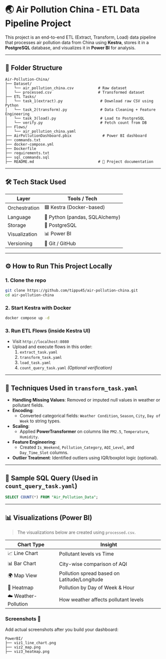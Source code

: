 
# 🌏 Air Pollution China - ETL Data Pipeline Project

This project is an end-to-end ETL (Extract, Transform, Load) data pipeline that processes air pollution data from China using **Kestra**, stores it in a **PostgreSQL** database, and visualizes it in **Power BI** for analysis.

---

## 📁 Folder Structure

```
Air-Pollution-China/
├── Dataset/
│   └── air_pollution_china.csv           # Raw dataset
│   └── processed.csv                     # Transformed dataset
├── ETL Tasks/
│   └── task_1(extract).py                 # Download raw CSV using Python
│   └── task_2(transform).py               # Data Cleaning + Feature Engineering
│   └── task_3(load).py                    # Load to PostgreSQL
│   └── verify.py                          # Fetch count from DB
├── Flows/
│   └── air_pollution_china.yaml
├── AirPollutionDashboard.pbix              # Power BI dashboard
├── commands.txt
├── docker-compose.yml
├── Dockerfile
├── requirements.txt
├── sql_commands.sql
├── README.md                             # 📄 Project documentation
```

---

## 🛠️ Tech Stack Used

| Layer        | Tools / Tech                                  |
|--------------|-----------------------------------------------|
| Orchestration | 🟦 Kestra (Docker-based)                      |
| Language     | 🐍 Python (pandas, SQLAlchemy)                 |
| Storage      | 🐘 PostgreSQL                                  |
| Visualization| 📊 Power BI                                    |
| Versioning   | 🔁 Git / GitHub                                |

---

## ⚙️ How to Run This Project Locally

### 1. Clone the repo
```bash
git clone https://github.com/tippu45/air-pollution-china.git
cd air-pollution-china
```

### 2. Start Kestra with Docker
```bash
docker compose up -d
```

### 3. Run ETL Flows (inside Kestra UI)
- Visit `http://localhost:8080`
- Upload and execute flows in this order:
  1. `extract_task.yaml`
  2. `transform_task.yaml`
  3. `load_task.yaml`
  4. `count_query_task.yaml` *(Optional verification)*

---

## 🔄 Techniques Used in `transform_task.yaml`

- **Handling Missing Values**: Removed or imputed null values in weather or pollutant fields.
- **Encoding**:
  - Converted categorical fields: `Weather Condition`, `Season`, `City`, `Day of Week` to string types.
- **Scaling**:
  - Applied **PowerTransformer** on columns like `PM2.5`, `Temperature`, `Humidity`.
- **Feature Engineering**:
  - Created `Is_Weekend`, `Pollution_Category`, `AQI_Level`, and `Day_Time_Slot` columns.
- **Outlier Treatment**: Identified outliers using IQR/boxplot logic (optional).

---

## 🧠 Sample SQL Query (Used in `count_query_task.yaml`)

```sql
SELECT COUNT(*) FROM "Air_Pollution_Data";
```

---

## 📊 Visualizations (Power BI)

> The visualizations below are created using `processed.csv`.

| Chart Type | Insight |
|------------|---------|
| 📈 Line Chart | Pollutant levels vs Time |
| 📊 Bar Chart | City-wise comparison of AQI |
| 🌍 Map View | Pollution spread based on Latitude/Longitude |
| 📅 Heatmap | Pollution by Day of Week & Hour |
| ☁️ Weather-Pollution | How weather affects pollutant levels |

### Screenshots 📸

Add actual screenshots after you build your dashboard:
```
PowerBI/
├── viz1_line_chart.png
├── viz2_map.png
├── viz3_heatmap.png
```
